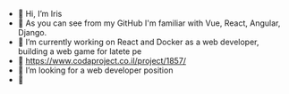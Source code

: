 - 👋 Hi, I’m Iris
- 👀 As you can see from my GitHub I'm familiar with Vue, React, Angular, Django.
- 🌱 I’m currently working on React and Docker as a web developer, building a web game for latete pe
- 🤩 https://www.codaproject.co.il/project/1857/
- 💞️ I’m looking for a web developer position
- 🙉 

<!---
irisri/irisri is a ✨ special ✨ repository because its `README.md` (this file) appears on your GitHub profile.
You can click the Preview link to take a look at your changes.
--->
